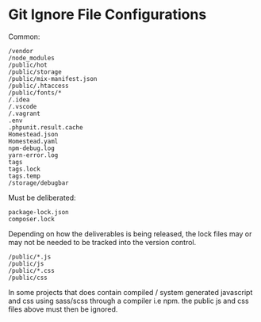 # Git Ignore File Configurations

Common:

    /vendor
    /node_modules
    /public/hot
    /public/storage
    /public/mix-manifest.json
    /public/.htaccess
    /public/fonts/*
    /.idea
    /.vscode
    /.vagrant
    .env
    .phpunit.result.cache
    Homestead.json
    Homestead.yaml
    npm-debug.log
    yarn-error.log
    tags
    tags.lock
    tags.temp
    /storage/debugbar

Must be deliberated:

    package-lock.json
    composer.lock

Depending on how the deliverables is being released, the lock files may or may not be needed to be tracked into the version control.

    /public/*.js
    /public/js
    /public/*.css
    /public/css

In some projects that does contain compiled / system generated javascript and css using sass/scss through a compiler i.e npm. the public js and css files above must then be ignored.
